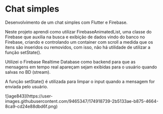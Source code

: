 # Chat simples

<p>Desenvolvimento de um chat simples com Flutter e Firebase.</p>
<p>Neste projeto aprendi como utilizar FirebaseAnimatedList, uma classe do Firebase que auxilia na busca e exibição de dados vindo do banco no Firebase, criando e controlando um container com scroll a medida que os itens são inseridos ou removidos, com isso, não há utilidade de utilizar a função setState().</p>
<p>Utilizei o Firebase Realtime Database como backend para que as mensagens em tempo real apareçam sejam exibidas para o usuário quando salvas no BD (stream).</p>
<p>A função setState() é utilizada para limpar o input quando a mensagem for enviada pelo usuário.</p>
![iage843](https://user-images.githubusercontent.com/9465347/174918739-2b5133ae-b875-4664-8ca9-cd24e88dbd6f.png)
